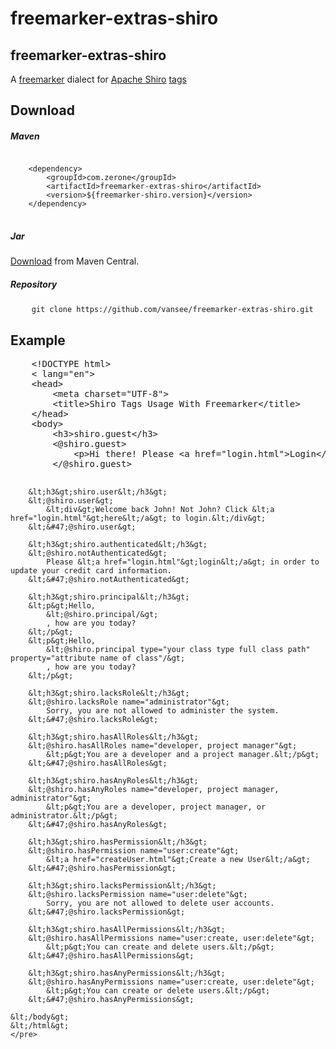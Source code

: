 # freemarker-extras-shiro
<h2>
    <a id="user-content-freemarker-extras-shiro" class="anchor" aria-hidden="true" href="#freemarker-extras-shiro">
    </a>
    freemarker-extras-shiro
</h2>
<p>
    A 
    <a href="https://freemarker.apache.org/">freemarker</a> 
    dialect for 
    <a href="https://shiro.apache.org/">Apache Shiro</a>
    <a href="https://shiro.apache.org/tags">tags</a>
</p>
<h2>
    <a id="user-content-download" class="anchor" aria-hidden="true" href="#download"></a>
    Download
</h2>
<h5>
    <a id="user-content-maven" class="anchor" aria-hidden="true" href="#maven"></a>
    Maven
</h5>
<pre>
<code>
    &lt;dependency&gt;
        &lt;groupId&gt;com.zerone&lt;/groupId&gt;
        &lt;artifactId&gt;freemarker-extras-shiro&lt;/artifactId&gt;
        &lt;version&gt;${freemarker-shiro.version}&lt;/version&gt;
    &lt;/dependency&gt;
</code>
</pre>
<h5>
    <a id="user-content-jar" class="anchor" aria-hidden="true" href="#jar"></a>
    Jar
</h5>
<p>
    <a href="#" rel="nofollow">Download</a>
     from Maven Central.
</p>
<h5>
    <a id="user-content-repository" class="anchor" aria-hidden="true" href="#repository"></a>
    Repository
</h5>
<pre>
    <code>git clone https://github.com/vansee/freemarker-extras-shiro.git</code>
</pre>
<h2>
    <a id="user-content-example" class="anchor" aria-hidden="true" href="#example"></a>
    Example
</h2>
<div class="highlight highlight-text-html-basic">
    <pre>
    &lt;!DOCTYPE html&gt;
    &lt; lang="en"&gt;
    &lt;head&gt;
        &lt;meta charset="UTF-8"&gt;
        &lt;title&gt;Shiro Tags Usage With Freemarker&lt;/title&gt;
    &lt;/head&gt;
    &lt;body&gt;
        &lt;h3&gt;shiro.guest&lt;/h3&gt;
        &lt;@shiro.guest&gt;
            &lt;p&gt;Hi there! Please &lt;a href="login.html"&gt;Login&lt;/a&gt; or &lt;a href="signup.html"&gt;Signup&lt;/a&gt; today!&lt;/p&gt;
        &lt;&#47;@shiro.guest&gt;
    
        &lt;h3&gt;shiro.user&lt;/h3&gt;
        &lt;@shiro.user&gt;
            &lt;div&gt;Welcome back John! Not John? Click &lt;a href="login.html"&gt;here&lt;/a&gt; to login.&lt;/div&gt;
        &lt;&#47;@shiro.user&gt;
    
        &lt;h3&gt;shiro.authenticated&lt;/h3&gt;
        &lt;@shiro.notAuthenticated&gt;
            Please &lt;a href="login.html"&gt;login&lt;/a&gt; in order to update your credit card information.
        &lt;&#47;@shiro.notAuthenticated&gt;
    
        &lt;h3&gt;shiro.principal&lt;/h3&gt;
        &lt;p&gt;Hello,
            &lt;@shiro.principal/&gt;
            , how are you today?
        &lt;/p&gt;
        &lt;p&gt;Hello,
            &lt;@shiro.principal type="your class type full class path" property="attribute name of class"/&gt;
            , how are you today?
        &lt;/p&gt;
    
        &lt;h3&gt;shiro.lacksRole&lt;/h3&gt;
        &lt;@shiro.lacksRole name="administrator"&gt;
            Sorry, you are not allowed to administer the system.
        &lt;&#47;@shiro.lacksRole&gt;
    
        &lt;h3&gt;shiro.hasAllRoles&lt;/h3&gt;
        &lt;@shiro.hasAllRoles name="developer, project manager"&gt;
            &lt;p&gt;You are a developer and a project manager.&lt;/p&gt;
        &lt;&#47;@shiro.hasAllRoles&gt;
    
        &lt;h3&gt;shiro.hasAnyRoles&lt;/h3&gt;
        &lt;@shiro.hasAnyRoles name="developer, project manager, administrator"&gt;
            &lt;p&gt;You are a developer, project manager, or administrator.&lt;/p&gt;
        &lt;&#47;@shiro.hasAnyRoles&gt;
    
        &lt;h3&gt;shiro.hasPermission&lt;/h3&gt;
        &lt;@shiro.hasPermission name="user:create"&gt;
            &lt;a href="createUser.html"&gt;Create a new User&lt;/a&gt;
        &lt;&#47;@shiro.hasPermission&gt;
    
        &lt;h3&gt;shiro.lacksPermission&lt;/h3&gt;
        &lt;@shiro.lacksPermission name="user:delete"&gt;
            Sorry, you are not allowed to delete user accounts.
        &lt;&#47;@shiro.lacksPermission&gt;
    
        &lt;h3&gt;shiro.hasAllPermissions&lt;/h3&gt;
        &lt;@shiro.hasAllPermissions name="user:create, user:delete"&gt;
            &lt;p&gt;You can create and delete users.&lt;/p&gt;
        &lt;&#47;@shiro.hasAllPermissions&gt;
    
        &lt;h3&gt;shiro.hasAnyPermissions&lt;/h3&gt;
        &lt;@shiro.hasAnyPermissions name="user:create, user:delete"&gt;
            &lt;p&gt;You can create or delete users.&lt;/p&gt;
        &lt;&#47;@shiro.hasAnyPermissions&gt;
    
    &lt;/body&gt;
    &lt;/html&gt;
    </pre>
</div>